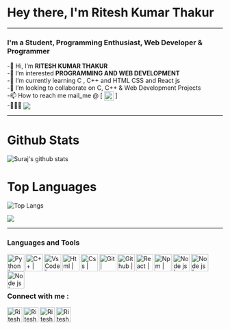 
# Hey there, I'm Ritesh Kumar Thakur
***
### I'm a  Student, Programming Enthusiast, Web Developer & Programmer 
-👋 Hi, I’m **RITESH KUMAR THAKUR** <br>
-👀 I’m interested **PROGRAMMING AND WEB DEVELOPMENT** <br>
-🌱 I’m currently learning C , C++ and HTML CSS and React js  <br>
-💞️ I’m looking to collaborate on C, C++ & Web Development Projects <br>
-📫 How to reach me mail_me @ [ [<img align="center" alt="RiteshkumarThakur | Gmail" width="22px" src="https://cdn.jsdelivr.net/npm/simple-icons@3.13.0/icons/gmail.svg"/>](mailto:thakurram2668@gmail.com) ] <br>
-👨🏻‍💻    <img align="center" src="https://visitor-badge.glitch.me/badge?page_id=RITESHKUMARTHAKUR">
<br>
***
# Github Stats

![Suraj's github stats](https://github-readme-stats.vercel.app/api?username=RITESHKUMARTHAKUR&show_icons=true&theme=radical)

# Top Languages 
![Top Langs](https://github-readme-stats.vercel.app/api/top-langs/?username=RITESHKUMARTHAKUR&layout=compact&theme=radical)

<img src="https://activity-graph.herokuapp.com/graph?username=RITESHKUMARTHAKUR&bg_color=0D1117&color=5BCDEC&line=5BCDEC&point=FFFFFF&hide_border=true" />

***
### Languages and Tools   
<img align="left" alt="Python | Logo" height="40px" target="__blank" src="https://img.icons8.com/color/48/000000/python--v1.png" />  
<img align="left" alt="C++ | Logo" height="40px" target="__blank" src="https://img.icons8.com/color/48/000000/c-plus-plus-logo.png" />
<img align="left" alt="VsCode | logo" height="40px" src="https://img.icons8.com/external-tal-revivo-color-tal-revivo/24/000000/external-visual-studio-code-is-a-source-code-editor-developed-by-microsoft-logo-color-tal-revivo.png"/>
<img align="left" alt="Html | Logo" height="40px" target="__blank" src="https://img.icons8.com/color/48/000000/html-5--v1.png"/>
<img align="left" alt="Css | Logo" height="40px" target="https://icons8.com/icons/set/gmail" src="https://img.icons8.com/color/48/000000/css3.png"/>
<img align="left" alt="Git | Logo" height="40px" target="__blank" src="https://img.icons8.com/color/48/000000/git.png"/>
<img align="left" alt="Github | Logo" height="40px" target="__blank" src="https://img.icons8.com/glyph-neue/64/000000/github.png"/>
<img align="left" alt="React | Logo" height="40px" target="__blank" src="https://img.icons8.com/color/48/000000/react-native.png"/>
<img align="left" alt="Npm | Logo" height="40px" target="__blank" src="https://img.icons8.com/color/48/000000/npm.png"/>
<img align="left" alt="Node js | Logo" height="40px" target="__blank" src="https://img.icons8.com/color/48/000000/nodejs.png"/>
<img align="left" alt="Node js | Logo" height="40px" target="__blank" src="https://img.icons8.com/color/96/000000/console.png"/>
<img align="left" alt="Node js | Logo" height="40px" target="__blank" src="https://img.icons8.com/color/48/000000/google-firebase-console.png"/>
<br> 


<!--- https://cdn.jsdelivr.net/npm/simple-icons@v3/icons/twitter.svg -->

<br> <br>
###  Connect with me : <br>
[<img align="left" alt="RiteshkumarThakur | Code chef" width="35px" src="https://img.icons8.com/color/96/000000/twitter--v1.png" />](https://www.codechef.com/users/ritesh_2206)
[<img align="left" alt="RiteshkumarThakur | Instagram" width="35px" src="https://img.icons8.com/cute-clipart/64/000000/instagram-new.png" />](https://www.instagram.com/ritesh._.thakur_/)
[<img align="left" alt="RiteshkumarThakur | Code chef" width="35px" src="https://img.icons8.com/fluency/48/000000/codechef.png"/>](mailto:thakurram2668@gmail.com)
[<img align="left" alt="RiteshkumarThakur | Code chef" width="35px" src="https://img.icons8.com/color/48/000000/linkedin-2--v1.png"/>](https://www.linkedin.com/in/ritesh-kumar-thakur-000209203/)
